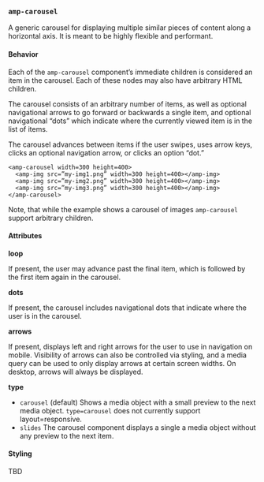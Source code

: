 <!---
Copyright 2015 The AMP HTML Authors. All Rights Reserved.

Licensed under the Apache License, Version 2.0 (the "License");
you may not use this file except in compliance with the License.
You may obtain a copy of the License at

      http://www.apache.org/licenses/LICENSE-2.0

Unless required by applicable law or agreed to in writing, software
distributed under the License is distributed on an "AS-IS" BASIS,
WITHOUT WARRANTIES OR CONDITIONS OF ANY KIND, either express or implied.
See the License for the specific language governing permissions and
limitations under the License.
-->

### <a name=”amp-carousel”></a> `amp-carousel`

A generic carousel for displaying multiple similar pieces of content along a horizontal axis. It is meant to be highly flexible and performant.

#### Behavior

Each of the `amp-carousel` component’s immediate children is considered an item in the carousel. Each of these nodes may also have arbitrary HTML children.

The carousel consists of an arbitrary number of items, as well as optional navigational arrows to go forward or backwards a single item, and optional navigational “dots” which indicate where the currently viewed item is in the list of items.

The carousel advances between items if the user swipes, uses arrow keys, clicks an optional navigation arrow, or clicks an option “dot.”

    <amp-carousel width=300 height=400>
      <amp-img src=”my-img1.png” width=300 height=400></amp-img>
      <amp-img src=”my-img2.png” width=300 height=400></amp-img>
      <amp-img src=”my-img3.png” width=300 height=400></amp-img>
    </amp-carousel>

Note, that while the example shows a carousel of images `amp-carousel` support arbitrary children.

#### Attributes

**loop**

If present, the user may advance past the final item, which is followed by the first item again in the carousel.

**dots**

If present, the carousel includes navigational dots that indicate where the user is in the carousel.

**arrows**

If present, displays left and right arrows for the user to use in navigation on mobile. Visibility of arrows can also be controlled via styling, and a media query can be used to only display arrows at certain screen widths. On desktop, arrows will always be displayed.

**type**
- `carousel` (default)
  Shows a media object with a small preview to the next media object.
  `type=carousel` does not currently support layout=responsive.
- `slides`
  The carousel component displays a single a media object without any preview to the
  next item.


#### Styling

TBD

